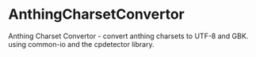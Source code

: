 # AnthingCharsetConvertor
Anthing Charset Convertor - convert anthing charsets to UTF-8 and GBK. using common-io and the cpdetector library.
